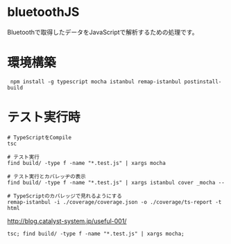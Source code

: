 # bluetoothJS
Bluetoothで取得したデータをJavaScriptで解析するための処理です。



# 環境構築

```
 npm install -g typescript mocha istanbul remap-istanbul postinstall-build
```


# テスト実行時

```
# TypeScriptをCompile
tsc

# テスト実行
find build/ -type f -name "*.test.js" | xargs mocha

# テスト実行とカバレッヂの表示
find build/ -type f -name "*.test.js" | xargs istanbul cover _mocha --

# TypeScriptのカバレッジで見れるようにする
remap-istanbul -i ./coverage/coverage.json -o ./coverage/ts-report -t html
```


http://blog.catalyst-system.jp/useful-001/


```
tsc; find build/ -type f -name "*.test.js" | xargs mocha;
```